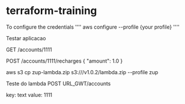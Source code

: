 # terraform-training

To configure the credentials
''''
aws configure --profile {your profile}
''''

Testar aplicacao

GET /accounts/1111

POST /accounts/1111/recharges
{
    "amount": 1.0
}


aws s3 cp zup-lambda.zip s3://<seu-bucket>/v1.0.2/lambda.zip --profile zup

Teste do lambda
POST URL_GWT/accounts

key: text value: 1111